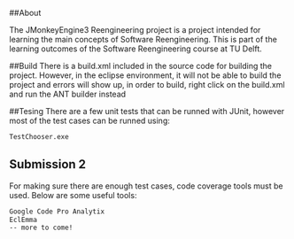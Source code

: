 ##About

The JMonkeyEngine3 Reengineering project is a project intended for learning the main concepts of Software Reengineering. 
This is part of the learning outcomes of the Software Reengineering course at TU Delft.


##Build
There is a build.xml included in the source code for building the project. However, in the eclipse environment,
it will not be able to build the project and errors will show up, in order to build, right click on the build.xml
and run the ANT builder instead

##Tesing
There are a few unit tests that can be runned with JUnit, however most of the test cases can be runned using:
```bash 
TestChooser.exe
```

## Submission 2
For making sure there are enough test cases, code coverage tools must be used. Below are some useful tools:
```bash 
Google Code Pro Analytix
EclEmma
-- more to come!
```
